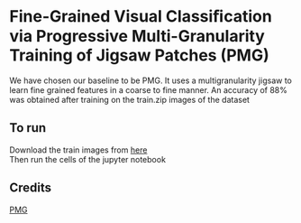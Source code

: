 # Fine-Grained Visual Classiﬁcation via Progressive Multi-Granularity Training of Jigsaw Patches (PMG)

We have chosen our baseline to be PMG. It uses a multigranularity jigsaw to learn fine grained features in a coarse to fine manner.
An accuracy of 88% was obtained after training on the train.zip images of the dataset

## To run

Download the train images from [here](https://www.kaggle.com/c/cassava-disease/data?select=train.zip) <br/>
Then run the cells of the jupyter notebook

## Credits

[PMG](https://github.com/PRIS-CV/PMG-Progressive-Multi-Granularity-Training)
